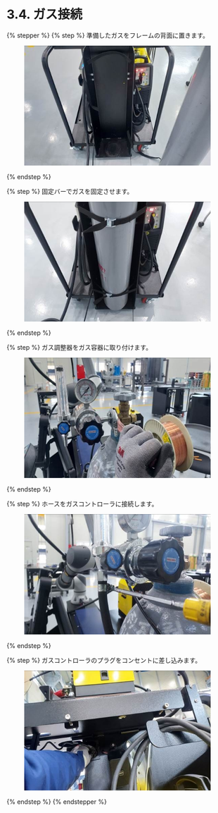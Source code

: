 # 3.4. ガス接続

{% stepper %}
{% step %}
準備したガスをフレームの背面に置きます。

<figure><img src="../.gitbook/assets/그림31.jpg" alt=""><figcaption></figcaption></figure>
{% endstep %}

{% step %}
固定バーでガスを固定させます。

<figure><img src="../.gitbook/assets/그림32.jpg" alt=""><figcaption></figcaption></figure>
{% endstep %}

{% step %}
ガス調整器をガス容器に取り付けます。

<figure><img src="../.gitbook/assets/그림33.jpg" alt=""><figcaption></figcaption></figure>
{% endstep %}

{% step %}
ホースをガスコントローラに接続します。

<figure><img src="../.gitbook/assets/그림34.jpg" alt=""><figcaption></figcaption></figure>
{% endstep %}

{% step %}
ガスコントローラのプラグをコンセントに差し込みます。

<figure><img src="../.gitbook/assets/그림37.jpg" alt=""><figcaption></figcaption></figure>
{% endstep %}
{% endstepper %}
